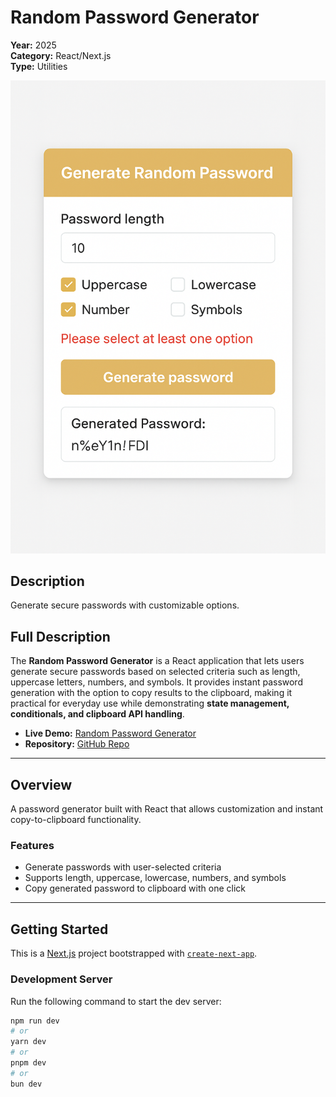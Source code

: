 # Random Password Generator

**Year:** 2025  
**Category:** React/Next.js  
**Type:** Utilities  

![Random Password Generator](./public/password.png)


## Description
Generate secure passwords with customizable options.

## Full Description
The **Random Password Generator** is a React application that lets users generate secure passwords based on selected criteria such as length, uppercase letters, numbers, and symbols. It provides instant password generation with the option to copy results to the clipboard, making it practical for everyday use while demonstrating **state management, conditionals, and clipboard API handling**.

- **Live Demo:** [Random Password Generator](https://random-password-generator-five-eta.vercel.app/)  
- **Repository:** [GitHub Repo](https://github.com/samuel12-dot/random-password-generator.git)

---

## Overview
A password generator built with React that allows customization and instant copy-to-clipboard functionality.

### Features
- Generate passwords with user-selected criteria  
- Supports length, uppercase, lowercase, numbers, and symbols  
- Copy generated password to clipboard with one click  

---

## Getting Started

This is a [Next.js](https://nextjs.org) project bootstrapped with [`create-next-app`](https://github.com/vercel/next.js/tree/canary/packages/create-next-app).

### Development Server
Run the following command to start the dev server:

```bash
npm run dev
# or
yarn dev
# or
pnpm dev
# or
bun dev
